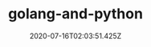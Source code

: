 ---
title:  golang-and-python
heading:
date: 2020-07-16T02:03:51.425Z
categories: ["code"]
tags: 
description: 
---